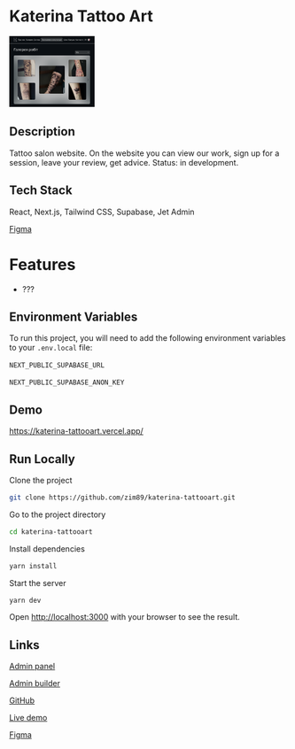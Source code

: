 # Katerina Tattoo Art
<img src="./public/images/katerinaTattooArt.png" height="128"/>


## Description

Tattoo salon website. On the website you can view our work, sign up for a session, leave your review, get advice. Status: in development.

## Tech Stack

React, Next.js, Tailwind CSS, Supabase, Jet Admin

[Figma](https://www.figma.com/file/km20jOEyZ6lbIpzXfNDWhq/Katerina-Tattooart?node-id=175%3A2872&mode=dev)

# Features

- ???

## Environment Variables

To run this project, you will need to add the following environment variables to your `.env.local` file:

`NEXT_PUBLIC_SUPABASE_URL`

`NEXT_PUBLIC_SUPABASE_ANON_KEY`

## Demo

https://katerina-tattooart.vercel.app/

## Run Locally

Clone the project

```bash
git clone https://github.com/zim89/katerina-tattooart.git
```

Go to the project directory

```bash
cd katerina-tattooart
```

Install dependencies

```bash
yarn install
```

Start the server

```bash
yarn dev
```
Open [http://localhost:3000](http://localhost:3000) with your browser to see the result.



## Links
[Admin panel](https://tattooart.jetadmin.io/app/tattooart/)

[Admin builder](https://tattooart.jetadmin.io/builder/tattooart)

[GitHub](https://github.com/zim89/katerina-tattooart)

[Live demo](https://katerina-tattooart.vercel.app/)

[Figma](https://www.figma.com/file/km20jOEyZ6lbIpzXfNDWhq/Katerina-Tattooart?node-id=175%3A2872&mode=dev)